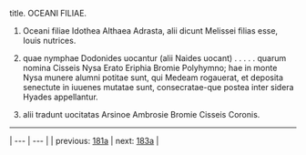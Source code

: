 title. OCEANI FILIAE.



1. Oceani filiae Idothea Althaea Adrasta, alii dicunt Melissei filias esse, Iouis nutrices.



2. quae nymphae Dodonides uocantur (alii Naides uocant) . . . . . quarum nomina Cisseis Nysa Erato Eriphia Bromie Polyhymno; hae in monte Nysa munere alumni potitae sunt, qui Medeam rogauerat, et deposita senectute in iuuenes mutatae sunt, consecratae-que postea inter sidera Hyades appellantur.



3. alii tradunt uocitatas Arsinoe Ambrosie Bromie Cisseis Coronis.



---

| --- | --- |
| previous: [181a](../181a/) | next: [183a](../183a/) |